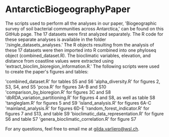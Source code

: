 # AntarcticBiogeographyPaper

The scripts used to perform all the analyses in our paper, 'Biogeographic survey of soil bacterial communities across Antarctica,' can be found on this GitHub page. The 17 datasets were first analyzed separately. The R code for these separate analyses is available in the folder '/single_datasets_analyses.' The R objects resulting from the analysis of these 17 datasets were then imported into R combined into one phyloseq object (combined_dataset.R). The bioclimatic variables, elevation, and distance from coastline values were extracted using 'extract_bioclim_bioregion_information.R.' The following scripts were used to create the paper's figures and tables:

'combined_dataset.R' for tables S5 and S6
'alpha_diversity.R' for figures 2, S3, S4, and S5
'pcoa.R' for figures 3A-B and S10
'comparison_by_bioregion.R' for figures 3C and S8
'dbRDA_variation_partitioning.R' for figures 4 and S8, as well as table S8
'tangleglam.R' for figures 5 and S9
'island_analysis.R' for figures 6A-C
'mainland_analysis.R' for figures 6D-E
'random_forest_indicator.R' for figures 7 and S13, and table S9
'bioclimatic_data_representation.R' for figure S6 and table S7
'genera_bioclimatic_correlation.R' for figure S7

For any questions, feel free to email me at gilda.varliero@wsl.ch.
